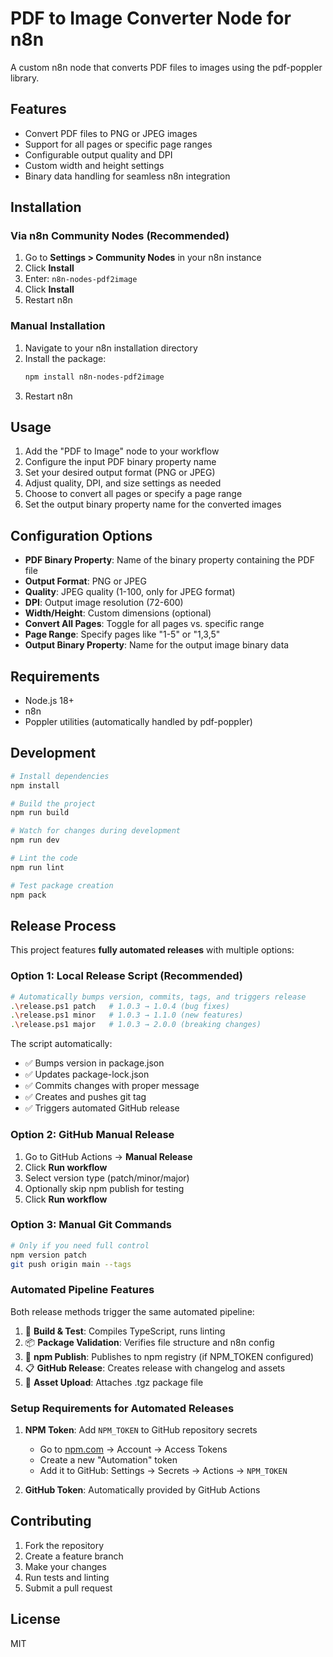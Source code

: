# PDF to Image Converter Node for n8n

A custom n8n node that converts PDF files to images using the pdf-poppler library.

## Features

- Convert PDF files to PNG or JPEG images
- Support for all pages or specific page ranges
- Configurable output quality and DPI
- Custom width and height settings
- Binary data handling for seamless n8n integration

## Installation

### Via n8n Community Nodes (Recommended)

1. Go to **Settings > Community Nodes** in your n8n instance
2. Click **Install**
3. Enter: `n8n-nodes-pdf2image`
4. Click **Install**
5. Restart n8n

### Manual Installation

1. Navigate to your n8n installation directory
2. Install the package:
   ```bash
   npm install n8n-nodes-pdf2image
   ```
3. Restart n8n

## Usage

1. Add the "PDF to Image" node to your workflow
2. Configure the input PDF binary property name
3. Set your desired output format (PNG or JPEG)
4. Adjust quality, DPI, and size settings as needed
5. Choose to convert all pages or specify a page range
6. Set the output binary property name for the converted images

## Configuration Options

- **PDF Binary Property**: Name of the binary property containing the PDF file
- **Output Format**: PNG or JPEG
- **Quality**: JPEG quality (1-100, only for JPEG format)
- **DPI**: Output image resolution (72-600)
- **Width/Height**: Custom dimensions (optional)
- **Convert All Pages**: Toggle for all pages vs. specific range
- **Page Range**: Specify pages like "1-5" or "1,3,5"
- **Output Binary Property**: Name for the output image binary data

## Requirements

- Node.js 18+
- n8n
- Poppler utilities (automatically handled by pdf-poppler)

## Development

```bash
# Install dependencies
npm install

# Build the project
npm run build

# Watch for changes during development
npm run dev

# Lint the code
npm run lint

# Test package creation
npm pack
```

## Release Process

This project features **fully automated releases** with multiple options:

### Option 1: Local Release Script (Recommended)

```bash
# Automatically bumps version, commits, tags, and triggers release
.\release.ps1 patch   # 1.0.3 → 1.0.4 (bug fixes)
.\release.ps1 minor   # 1.0.3 → 1.1.0 (new features)  
.\release.ps1 major   # 1.0.3 → 2.0.0 (breaking changes)
```

The script automatically:
- ✅ Bumps version in package.json
- ✅ Updates package-lock.json
- ✅ Commits changes with proper message
- ✅ Creates and pushes git tag
- ✅ Triggers automated GitHub release

### Option 2: GitHub Manual Release

1. Go to GitHub Actions → **Manual Release**
2. Click **Run workflow**
3. Select version type (patch/minor/major)
4. Optionally skip npm publish for testing
5. Click **Run workflow**

### Option 3: Manual Git Commands

```bash
# Only if you need full control
npm version patch
git push origin main --tags
```

### Automated Pipeline Features

Both release methods trigger the same automated pipeline:

1. 🔧 **Build & Test**: Compiles TypeScript, runs linting
2. 📦 **Package Validation**: Verifies file structure and n8n config
3. 🚀 **npm Publish**: Publishes to npm registry (if NPM_TOKEN configured)
4. 📋 **GitHub Release**: Creates release with changelog and assets
5. 📎 **Asset Upload**: Attaches .tgz package file

### Setup Requirements for Automated Releases

1. **NPM Token**: Add `NPM_TOKEN` to GitHub repository secrets
   - Go to [npm.com](https://www.npmjs.com/) → Account → Access Tokens
   - Create a new "Automation" token
   - Add it to GitHub: Settings → Secrets → Actions → `NPM_TOKEN`

2. **GitHub Token**: Automatically provided by GitHub Actions

## Contributing

1. Fork the repository
2. Create a feature branch
3. Make your changes
4. Run tests and linting
5. Submit a pull request

## License

MIT
